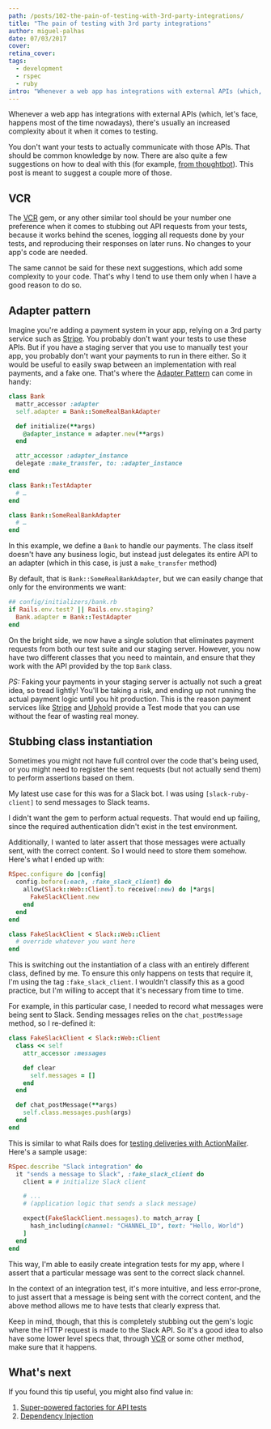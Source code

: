```yaml
---
path: /posts/102-the-pain-of-testing-with-3rd-party-integrations/
title: "The pain of testing with 3rd party integrations"
author: miguel-palhas
date: 07/03/2017
cover: 
retina_cover: 
tags:
  - development
  - rspec
  - ruby
intro: "Whenever a web app has integrations with external APIs (which, let's face, happens most of the time nowadays), there's usually an increased complexity about it when it comes to testing."
---
```


Whenever a web app has integrations with external APIs (which, let's face, happens most of the time nowadays), there's usually an increased complexity about it when it comes to testing.

You don't want your tests to actually communicate with those APIs. That should be common knowledge by now.
There are also quite a few suggestions on how to deal with this (for example, [from thoughtbot]). This post is meant to suggest a couple more of those.

## VCR

The [VCR] gem, or any other similar tool should be your number one preference when it comes to stubbing out API requests from your tests, because it works behind the scenes, logging all requests done by your tests, and reproducing their responses on later runs. No changes to your app's code are needed.

The same cannot be said for these next suggestions, which add some complexity to your code. That's why I tend to use them only when I have a good reason to do so.

## Adapter pattern

Imagine you're adding a payment system in your app, relying on a 3rd party service such as [Stripe]. You probably don't want your tests to use these APIs. But if you have a staging server that you use to manually test your app, you probably don't want your payments to run in there either. So it would be useful to easily swap between an implementation with real payments, and a fake one. That's where the [Adapter Pattern] can come in handy:

```ruby
class Bank
  mattr_accessor :adapter
  self.adapter = Bank::SomeRealBankAdapter

  def initialize(**args)
    @adapter_instance = adapter.new(**args)
  end

  attr_accessor :adapter_instance
  delegate :make_transfer, to: :adapter_instance
end

class Bank::TestAdapter
  # …
end

class Bank::SomeRealBankAdapter
  # …
end
```

In this example, we define a `Bank` to handle our payments.
The class itself doesn't have any business logic, but instead just delegates its entire API to an adapter (which in this case, is just a `make_transfer` method)

By default, that is `Bank::SomeRealBankAdapter`, but we can easily change that only for the environments we want:

```ruby
## config/initializers/bank.rb
if Rails.env.test? || Rails.env.staging?
  Bank.adapter = Bank::TestAdapter
end
```

On the bright side, we now have a single solution that eliminates payment requests from both our test suite and our staging server.
However, you now have two different classes that you need to maintain, and ensure that they work with the API provided by the top `Bank` class.

*PS:* Faking your payments in your staging server is actually not such a great idea, so tread lightly! You'll be taking a risk, and ending up not running the actual payment logic until you hit production.
This is the reason payment services like [Stripe] and [Uphold] provide a Test mode that you can use without the fear of wasting real money.


## Stubbing class instantiation

Sometimes you might not have full control over the code that's being used, or you might need to register the sent requests (but not actually send them) to perform assertions based on them.

My latest use case for this was for a Slack bot. I was using `[slack-ruby-client]` to send messages to Slack teams.

I didn't want the gem to perform actual requests. That would end up failing, since the required authentication didn't exist in the test environment.

Additionally, I wanted to later assert that those messages were actually sent, with the correct content. So I would need to store them somehow. Here's what I ended up with:

```ruby
RSpec.configure do |config|
  config.before(:each, :fake_slack_client) do
    allow(Slack::Web::Client).to receive(:new) do |*args|
      FakeSlackClient.new
    end
  end
end

class FakeSlackClient < Slack::Web::Client
  # override whatever you want here
end
```

This is switching out the instantiation of a class with an entirely different class, defined by me. To ensure this only happens on tests that require it, I'm using the tag `:fake_slack_client`.
I wouldn't classify this as a good practice, but I'm willing to accept that it's necessary from time to time.

For example, in this particular case, I needed to record what messages were being sent to Slack. Sending messages relies on the `chat_postMessage` method, so I re-defined it:

```ruby
class FakeSlackClient < Slack::Web::Client
  class << self
    attr_accessor :messages

    def clear
      self.messages = []
    end
  end

  def chat_postMessage(**args)
    self.class.messages.push(args)
  end
end
```

This is similar to what Rails does for [testing deliveries with ActionMailer](http://guides.rubyonrails.org/testing.html#functional-testing). Here's a sample usage:

```ruby
RSpec.describe "Slack integration" do
  it "sends a message to Slack", :fake_slack_client do
    client = # initialize Slack client

    # ...
    # (application logic that sends a slack message)

    expect(FakeSlackClient.messages).to match_array [
      hash_including(channel: "CHANNEL_ID", text: "Hello, World")
    ]
  end
end
```

This way, I'm able to easily create integration tests for my app, where I assert that a particular message was sent to the correct slack channel.

In the context of an integration test, it's more intuitive, and less error-prone, to just assert that a message is being sent with the correct content, and the above method allows me to have tests that clearly express that.

Keep in mind, though, that this is completely stubbing out the gem's logic where the HTTP request is made to the Slack API. So it's a good idea to also have some lower level specs that, through [VCR] or some other method, make sure that it happens.

## What's next

If you found this tip useful, you might also find value in:

1. [Super-powered factories for API tests](https://subvisual.co/blog/posts/73-factorygirl-beyond-the-database)
2. [Dependency Injection](https://subvisual.co/blog/posts/16-dependency-injection)

[slack-ruby-client]: https://github.com/slack-ruby/slack-ruby-client
[from thoughtbot]: https://robots.thoughtbot.com/how-to-stub-external-services-in-tests
[VCR]: https://github.com/vcr/vcr
[Adapter Pattern]: http://blog.arkency.com/2014/08/ruby-rails-adapters/
[Stripe]: https://stripe.com
[Uphold]: https://uphold.com

